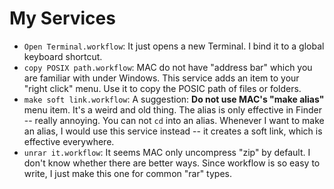 # My Services

   * `Open Terminal.workflow`:
   It just opens a new Terminal. 
   I bind it to a global keyboard shortcut.
   * `copy POSIX path.workflow`:
   MAC do not have "address bar" which you are familiar with under Windows.
   This service adds an item to your "right click" menu. 
   Use it to copy the POSIC path of files or folders. 
   * `make soft link.workflow`:
   A suggestion: **Do not use MAC's "make alias"** menu item.
   It's a weird and old thing. 
   The alias is only effective in Finder -- really annoying. 
   You can not `cd` into an alias. 
   Whenever I want to make an alias, I would use this service instead
   -- it creates a soft link, which is effective everywhere. 
   * `unrar it.workflow`:
   It seems MAC only uncompress "zip" by default. 
   I don't know whether there are better ways.
   Since workflow is so easy to write, I just make this one for common "rar" types.
